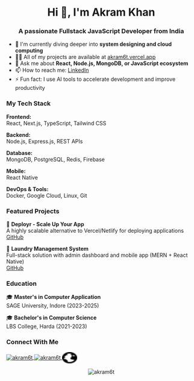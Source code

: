 <h1 align="center">Hi 👋, I'm Akram Khan</h1>
<h3 align="center">A passionate Fullstack JavaScript Developer from India</h3>

- 🌱 I'm currently diving deeper into **system designing and cloud computing**
- 👨‍💻 All of my projects are available at [akram6t.vercel.app](https://akram6t.vercel.app)
- 💬 Ask me about **React, Node.js, MongoDB, or JavaScript ecosystem**
- 📫 How to reach me: [LinkedIn](https://linkedin.com/in/akram6t)
- ⚡ Fun fact: I use AI tools to accelerate development and improve productivity

### My Tech Stack

**Frontend:**  
React, Next.js, TypeScript, Tailwind CSS

**Backend:**  
Node.js, Express.js, REST APIs

**Database:**  
MongoDB, PostgreSQL, Redis, Firebase

**Mobile:**  
React Native

**DevOps & Tools:**  
Docker, Google Cloud, Linux, Git

### Featured Projects

🔗 **Deployr - Scale Up Your App**  
A highly scalable alternative to Vercel/Netlify for deploying applications  
[GitHub](https://github.com/akram6t/deployr)

👕 **Laundry Management System**  
Full-stack solution with admin dashboard and mobile app (MERN + React Native)  
[GitHub](https://github.com/akram6t/laundry-app)

### Education

🎓 **Master's in Computer Application**  
SAGE University, Indore (2023-2025)

🎓 **Bachelor's in Computer Science**  
LBS College, Harda (2021-2023)

### Connect With Me

<p align="left">
  <a href="https://linkedin.com/in/akram6t" target="blank">
    <img align="center" src="https://raw.githubusercontent.com/rahuldkjain/github-profile-readme-generator/master/src/images/icons/Social/linked-in-alt.svg" alt="akram6t" height="30" width="40" />
  </a>
  <a href="https://github.com/akram6t" target="blank">
    <img align="center" src="https://raw.githubusercontent.com/rahuldkjain/github-profile-readme-generator/master/src/images/icons/Social/github.svg" alt="akram6t" height="30" width="40" />
  </a>
  <a href="https://akram6t.vercel.app" target="blank">
    <img align="center" src="https://raw.githubusercontent.com/iconic/open-iconic/master/svg/globe.svg" alt="portfolio" height="30" width="40" />
  </a>
</p>

<p align="center">
  <img src="https://github-readme-stats.vercel.app/api/top-langs?username=akram6t&show_icons=true&locale=en&layout=compact" alt="akram6t" />
</p>

